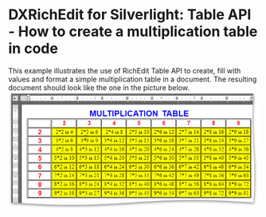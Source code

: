# DXRichEdit for Silverlight: Table API - How to create a multiplication table in code


<p>This example illustrates the use of RichEdit Table API to create, fill with values and format a simple multiplication table in a document. The resulting document should look like the one in the picture below. <br />
<img src="https://raw.githubusercontent.com/DevExpress-Examples/dxrichedit-for-silverlight-table-api-how-to-create-a-multiplication-table-in-code-e3300/11.1.4+/media/f88160c0-0d06-4127-a022-6b84701950b6.png"></p>

<br/>


